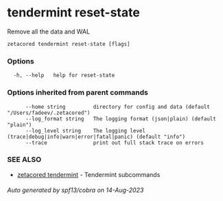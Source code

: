 # tendermint reset-state

Remove all the data and WAL

```
zetacored tendermint reset-state [flags]
```

### Options

```
  -h, --help   help for reset-state
```

### Options inherited from parent commands

```
      --home string         directory for config and data (default "/Users/fadeev/.zetacored")
      --log_format string   The logging format (json|plain) (default "plain")
      --log_level string    The logging level (trace|debug|info|warn|error|fatal|panic) (default "info")
      --trace               print out full stack trace on errors
```

### SEE ALSO

* [zetacored tendermint](zetacored_tendermint.md)	 - Tendermint subcommands

###### Auto generated by spf13/cobra on 14-Aug-2023
